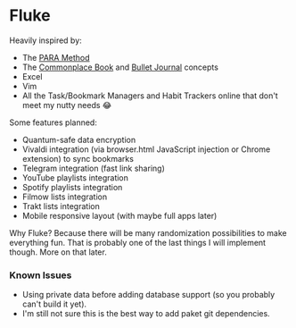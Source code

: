 # Fluke

Heavily inspired by:
- The [PARA Method](https://fortelabs.co/blog/para/)
- The [Commonplace Book](https://en.wikipedia.org/wiki/Commonplace_book) and [Bullet Journal](https://en.wikipedia.org/wiki/Bullet_Journal) concepts
- Excel
- Vim
- All the Task/Bookmark Managers and Habit Trackers online that don't meet my nutty needs 😂


Some features planned:
- Quantum-safe data encryption
- Vivaldi integration (via browser.html JavaScript injection or Chrome extension) to sync bookmarks
- Telegram integration (fast link sharing)
- YouTube playlists integration
- Spotify playlists integration
- Filmow lists integration
- Trakt lists integration
- Mobile responsive layout (with maybe full apps later)

Why Fluke? Because there will be many randomization possibilities to make everything fun. That is probably one of the last things I will implement though. More on that later.

### Known Issues

- Using private data before adding database support (so you probably can't build it yet).
- I'm still not sure this is the best way to add paket git dependencies.

